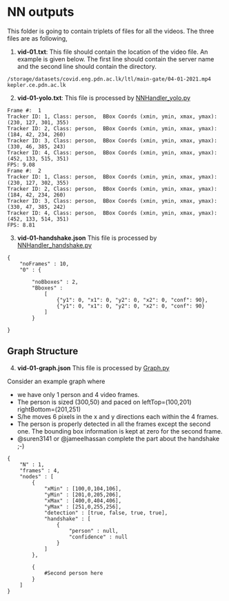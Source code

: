 # NN outputs

This folder is going to contain triplets of files for all the videos. The three files are as following,

1. **vid-01.txt**: This file should contain the location of the video file. An example is given below. The first line should contain the server name and the second line should contain the directory.
```
/storage/datasets/covid.eng.pdn.ac.lk/ltl/main-gate/04-01-2021.mp4
kepler.ce.pdn.ac.lk
```
2. **vid-01-yolo.txt**: This file is processed by [NNHandler_yolo.py](../NNHandler_yolo,py)
```
Frame #:  1
Tracker ID: 1, Class: person,  BBox Coords (xmin, ymin, xmax, ymax): (230, 127, 301, 355)
Tracker ID: 2, Class: person,  BBox Coords (xmin, ymin, xmax, ymax): (184, 42, 234, 260)
Tracker ID: 3, Class: person,  BBox Coords (xmin, ymin, xmax, ymax): (330, 46, 385, 243)
Tracker ID: 4, Class: person,  BBox Coords (xmin, ymin, xmax, ymax): (452, 133, 515, 351)
FPS: 9.08
Frame #:  2
Tracker ID: 1, Class: person,  BBox Coords (xmin, ymin, xmax, ymax): (230, 127, 302, 355)
Tracker ID: 2, Class: person,  BBox Coords (xmin, ymin, xmax, ymax): (184, 42, 234, 260)
Tracker ID: 3, Class: person,  BBox Coords (xmin, ymin, xmax, ymax): (330, 47, 385, 242)
Tracker ID: 4, Class: person,  BBox Coords (xmin, ymin, xmax, ymax): (452, 133, 514, 351)
FPS: 8.81
```
3. **vid-01-handshake.json** This file is processed by [NNHandler_handshake.py](../NNHandler_handshake.py)
```
{
	"noFrames" : 10,
	"0" : {

		"noBboxes" : 2,
		"Bboxes" :
			[
				{"y1": 0, "x1": 0, "y2": 0, "x2": 0, "conf": 90},
				{"y1": 0, "x1": 0, "y2": 0, "x2": 0, "conf": 90}
			]
		}

}
```

## Graph Structure

4. **vid-01-graph.json** This file is processed by [Graph.py](../Graph.py)

Consider an example graph where 
- we have only 1 person and 4 video frames.
- The person is sized (300,50) and paced on leftTop=(100,201) rightBottom=(201,251)
- S/he moves 6 pixels in the x and y directions each within the 4 frames. 
- The person is properly detected in all the frames except the second one. The bounding box information is kept at zero for the second frame.
- @suren3141 or @jameelhassan complete the part about the handshake ;-)

```
{
	"N" : 1,
	"frames" : 4,
	"nodes" : [
		{
			"xMin" : [100,0,104,106],
			"yMin" : [201,0,205,206],
			"xMax" : [400,0,404,406],
			"yMax" : [251,0,255,256],
			"detection" : [true, false, true, true],
			"handshake" : [
				{
					"person" : null,
					"confidence" : null
				}
			] 
		},

		{
			#Second person here
		}
	]
}
```
